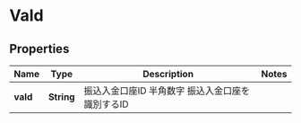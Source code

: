 
# VaId

## Properties
Name | Type | Description | Notes
------------ | ------------- | ------------- | -------------
**vaId** | **String** | 振込入金口座ID 半角数字 振込入金口座を識別するID  | 



